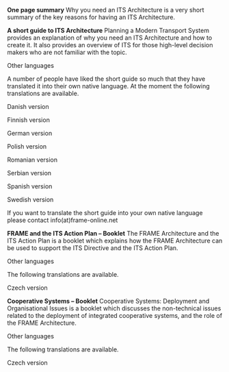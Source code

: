 **One page summary**
Why you need an ITS Architecture is a very short summary of the key reasons for having an ITS Architecture.

**A short guide to ITS Architecture**
Planning a Modern Transport System provides an explanation of why you need an ITS Architecture and how to create it. It also provides an overview of ITS for those high-level decision makers who are not familiar with the topic.

Other languages

A number of people have liked the short guide so much that they have translated it into their own native language. At the moment the following translations are available.

Danish version

Finnish version

German version

Polish version

Romanian version

Serbian version

Spanish version

Swedish version

If you want to translate the short guide into your own native language please contact info(at)frame-online.net

**FRAME and the ITS Action Plan – Booklet**
The FRAME Architecture and the ITS Action Plan is a booklet which explains how the FRAME Architecture can be used to support the ITS Directive and the ITS Action Plan.

Other languages

The following translations are available.

Czech version

**Cooperative Systems – Booklet**
Cooperative Systems: Deployment and Organisational Issues is a booklet which discusses the non-technical issues related to the deployment of integrated cooperative systems, and the role of the FRAME Architecture.

Other languages

The following translations are available.

Czech version